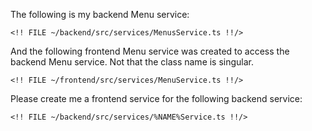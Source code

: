 The following is my backend Menu service:

```
<!! FILE ~/backend/src/services/MenusService.ts !!/>
```

And the following frontend Menu service was created to access the backend Menu service.  Not that the class name is singular.

```
<!! FILE ~/frontend/src/services/MenuService.ts !!/>
```

Please create me a frontend service for the following backend service:

```
<!! FILE ~/backend/src/services/%NAME%Service.ts !!/>
```

